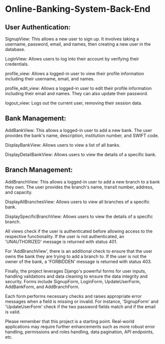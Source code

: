 # Online-Banking-System-Back-End

## User Authentication:

SignupView: This allows a new user to sign up. It involves taking a username, password, email, and names, then creating a new user in the database.

LoginView: Allows users to log into their account by verifying their credentials.

profile_view: Allows a logged-in user to view their profile information including their username, email, and names.

profile_edit_view: Allows a logged-in user to edit their profile information including their email and names. They can also update their password.

logout_view: Logs out the current user, removing their session data.

## Bank Management:

AddBankView: This allows a logged-in user to add a new bank. The user provides the bank's name, description, institution number, and SWIFT code.

DisplayBankView: Allows users to view a list of all banks.

DisplayDetailBankView: Allows users to view the details of a specific bank.

## Branch Management:

AddBranchView: This allows a logged-in user to add a new branch to a bank they own. The user provides the branch's name, transit number, address, and capacity.

DisplayAllBranchesView: Allows users to view all branches of a specific bank.

DisplaySpecificBranchView: Allows users to view the details of a specific branch.

All views check if the user is authenticated before allowing access to the respective functionality. If the user is not authenticated, an 'UNAUTHORIZED' message is returned with status 401.

For 'AddBranchView', there is an additional check to ensure that the user owns the bank they are trying to add a branch to. If the user is not the owner of the bank, a 'FORBIDDEN' message is returned with status 403.

Finally, the project leverages Django's powerful forms for user inputs, handling validations and data cleaning to ensure the data integrity and security. Forms include SignupForm, LoginForm, UpdateUserForm, AddBankForm, and AddBranchForm.

Each form performs necessary checks and raises appropriate error messages when a field is missing or invalid. For instance, 'SignupForm' and 'UpdateUserForm' check if the two password fields match and if the email is valid.

Please remember that this project is a starting point. Real-world applications may require further enhancements such as more robust error handling, permissions and roles handling, data pagination, API endpoints, etc.
